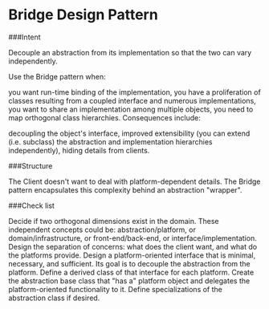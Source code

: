 # Bridge Design Pattern

###Intent
 
Decouple an abstraction from its implementation so that the two can vary independently. 

Use the Bridge pattern when:

you want run-time binding of the implementation,
you have a proliferation of classes resulting from a coupled interface and numerous implementations,
you want to share an implementation among multiple objects,
you need to map orthogonal class hierarchies.
Consequences include:

decoupling the object's interface,
improved extensibility (you can extend (i.e. subclass) the abstraction and implementation hierarchies independently),
hiding details from clients.

###Structure

The Client doesn't want to deal with platform-dependent details. The Bridge pattern encapsulates this complexity behind an abstraction "wrapper".

###Check list

Decide if two orthogonal dimensions exist in the domain. These independent concepts could be: abstraction/platform, or domain/infrastructure, or front-end/back-end, or interface/implementation.
Design the separation of concerns: what does the client want, and what do the platforms provide.
Design a platform-oriented interface that is minimal, necessary, and sufficient. Its goal is to decouple the abstraction from the platform.
Define a derived class of that interface for each platform.
Create the abstraction base class that "has a" platform object and delegates the platform-oriented functionality to it.
Define specializations of the abstraction class if desired.